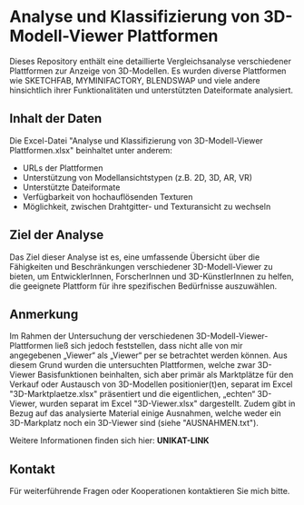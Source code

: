# Analyse und Klassifizierung von 3D-Modell-Viewer Plattformen

Dieses Repository enthält eine detaillierte Vergleichsanalyse verschiedener Plattformen zur Anzeige von 3D-Modellen. Es wurden diverse Plattformen wie SKETCHFAB, MYMINIFACTORY, BLENDSWAP und viele andere hinsichtlich ihrer Funktionalitäten und unterstützten Dateiformate analysiert.

## Inhalt der Daten

Die Excel-Datei "Analyse und Klassifizierung von 3D-Modell-Viewer Plattformen.xlsx" beinhaltet unter anderem:
- URLs der Plattformen
- Unterstützung von Modellansichtstypen (z.B. 2D, 3D, AR, VR)
- Unterstützte Dateiformate
- Verfügbarkeit von hochauflösenden Texturen
- Möglichkeit, zwischen Drahtgitter- und Texturansicht zu wechseln

## Ziel der Analyse

Das Ziel dieser Analyse ist es, eine umfassende Übersicht über die Fähigkeiten und Beschränkungen verschiedener 3D-Modell-Viewer zu bieten, um EntwicklerInnen, ForscherInnen und 3D-KünstlerInnen zu helfen, die geeignete Plattform für ihre spezifischen Bedürfnisse auszuwählen.

## Anmerkung

Im Rahmen der Untersuchung der verschiedenen 3D-Modell-Viewer-Plattformen ließ sich jedoch feststellen, dass nicht alle von mir angegebenen „Viewer“ als „Viewer“ per se betrachtet werden können. 
Aus diesem Grund wurden die untersuchten Plattformen, welche zwar 3D-Viewer Basisfunktionen beinhalten, sich aber primär als Marktplätze für den Verkauf oder Austausch von 3D-Modellen positionier(t)en, separat im Excel "3D-Marktplaetze.xlsx" präsentiert und die eigentlichen, „echten“ 3D-Viewer, wurden separat im Excel "3D-Viewer.xlsx" dargestellt.
Zudem gibt in Bezug auf das analysierte Material einige Ausnahmen, welche weder ein 3D-Markplatz noch ein 3D-Viewer sind (siehe "AUSNAHMEN.txt").

Weitere Informationen finden sich hier: **UNIKAT-LINK**

## Kontakt

Für weiterführende Fragen oder Kooperationen kontaktieren Sie mich bitte.

